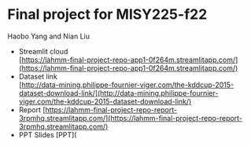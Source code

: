 # Final project for MISY225-f22
 Haobo Yang and Nian Liu
- Streamlit cloud   
  [https://lahmm-final-project-repo-app1-0f264m.streamlitapp.com/](https://lahmm-final-project-repo-app1-0f264m.streamlitapp.com/)
- Dataset link  
  [http://data-mining.philippe-fournier-viger.com/the-kddcup-2015-dataset-download-link/](http://data-mining.philippe-fournier-viger.com/the-kddcup-2015-dataset-download-link/)
- Report
  [https://lahmm-final-project-repo-report-3rpmhq.streamlitapp.com/](https://lahmm-final-project-repo-report-3rpmhq.streamlitapp.com/)
- PPT Slides
  [PPT](
